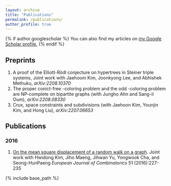 ```yaml
---
layout: archive
title: "Publications"
permalink: /publications/
author_profile: true
---
```


{% if author.googlescholar %}
  You can also find my articles on <u><a href="{{author.googlescholar}}">my Google Scholar profile</a>.</u>
{% endif %}



## Preprints

1. A proof of the Elliott-Rödl conjecture on hypertrees in Steiner triple systems, Joint work with Jaehoom Kim, Joonkyong Lee, and Abhishek Methuku, <i>arXiv:2208.10370</i>
2. The proper conict-free <math>k</math>-coloring problem and the odd <math>k</math>-coloring problem are NP-complete on
bipartite graphs (with Jungho Ahn and Sang-il Oum), <i>arXiv:2208.08330</i>
3. Crux, space constraints and subdivisions (with Jaehoon Kim, Younjin Kim, and Hong Liu), <i>arXiv:2207.06653</i>


## Publications

### 2016

1. [On the mean square displacement of a random walk on a graph](https://www.sciencedirect.com/science/article/pii/S0195669815001262).    Joint work with Hwidong Kim, Jiho Maeng, Jihwan Yu, Yongwook Cha, and Seong-HunPaeng    <i>European Journal of Combinatorics</i> 51 (2016):227-235


{% include base_path %}

